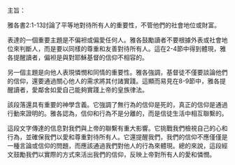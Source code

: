 主旨：

雅各書2:1-13討論了平等地對待所有人的重要性，不管他們的社會地位或財富。

表達的一個重要主題是不偏袒或偏愛任何人。雅各鼓勵讀者不要根據外表或社會地位來判斷人，而是要以同樣的尊重和友善對待所有人。這在2-4節中得到體現，雅各提醒讀者，偏袒是與對耶穌基督的信仰不相容的。

另一個主題是向他人表現憐憫和同情的重要性。雅各強調，基督徒不僅要談論他們的信仰，還要通過關心他人的需求將其付諸實踐。這顯而易見在8-9節中，雅各提醒讀者，愛鄰舍如愛自己能夠實踐上帝的皇族律法。

該段落還具有重要的神學含義。它強調了無行為的信仰是死的，真正的信仰是通過行動來證明的。雅各認為，信仰和行為不是分離的，而是信徒生活中相互聯繫的。

這段文字傳達的信息對我們與上帝的聯繫有重大影響。它挑戰我們檢視自己的心和行為，並確保我們以愛和尊重對待所有人。它還提醒我們，我們的信仰不應僅僅是一種言論或信仰的問題，而應該通過我們對他人的行為來體現。總的來說，這段經文鼓勵我們以實際的方式來活出我們的信仰，反映上帝對所有人的愛和憐憫。